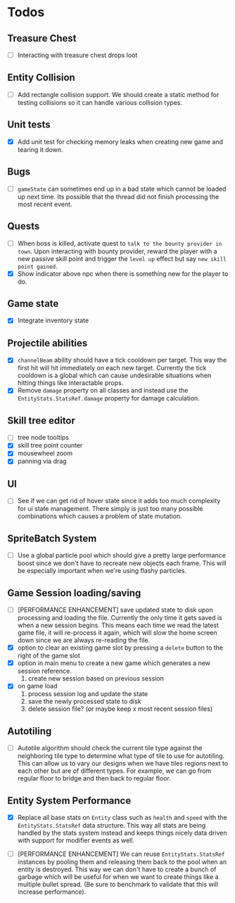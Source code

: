 # Todos

## Treasure Chest
  - [ ] Interacting with treasure chest drops loot

## Entity Collision
  - [ ] Add rectangle collision support. We should create a static method for testing collisions so it can handle various collision types.

## Unit tests
  - [x] Add unit test for checking memory leaks when creating new game and tearing it down.

## Bugs
  - [ ] `gameState` can sometimes end up in a bad state which cannot be loaded up next time. Its possible that the thread did not finish processing the most recent event.

## Quests
  - [ ] When boss is killed, activate quest to `talk to the bounty provider in town`. Upon interacting with bounty provider, reward the player with a new passive skill point and trigger the `level up` effect but say `new skill point gained`.
  - [x] Show indicator above npc when there is something new for the player to do.

## Game state
  - [x] Integrate inventory state

## Projectile abilities
  - [x] `channelBeam` ability should have a tick cooldown per target. This way the first hit will hit immediately on each new target. Currently the tick cooldown is a global which can cause undesirable situations when hitting things like interactable props.
  - [x] Remove `damage` property on all classes and instead use the `EntityStats.StatsRef.damage` property for damage calculation.

## Skill tree editor
  - [ ] tree node tooltips
  - [x] skill tree point counter
  - [x] mousewheel zoom
  - [x] panning via drag

## UI
  - [ ] See if we can get rid of hover state since it adds too much complexity for ui state management. There simply is just too many possible combinations which causes a problem of state mutation.

## SpriteBatch System
  - [ ] Use a global particle pool which should give a pretty large performance boost since we don't have to recreate new objects each frame. This will be especially important when we're using flashy particles.


## Game Session loading/saving
  - [ ] [PERFORMANCE ENHANCEMENT] save updated state to disk upon processing and loading the file. Currently the only time it gets saved is when a new session begins. This means each time we read the latest game file, it will re-process it again, which will slow the home screen down since we are always re-reading the file.
  - [x] option to clear an existing game slot by pressing a `delete` button to the right of the game slot
  - [x] option in main menu to create a new game which generates a new session reference.
    1. create new session based on previous session
  - [x] on game load
    1. process session log and update the state
    2. save the newly processed state to disk
    3. delete session file? (or maybe keep x most recent session files)

## Autotiling
  - [ ] Autotile algorithm should check the current tile type against the neighboring tile type to determine what type of tile to use for autotiling. This can allow us to vary our designs when we have tiles regions next to each other but are of different types. For example, we can go from regular floor to bridge and then back to regular floor.

## Entity System Performance
  - [x] Replace all base stats on `Entity` class such as `health` and `speed` with the `EntityStats.StatsRef` data structure. This way all stats are being handled by the stats system instead and keeps things nicely data driven with support for modifier events as well.
  - [ ] [PERFORMANCE ENHANCEMENT] We can reuse `EntityStats.StatsRef` instances by pooling them and releasing them back to the pool when an entity is destroyed. This way we can don't have to create a bunch of garbage which will be useful for when we want to create things like a multiple bullet spread. (Be sure to benchmark to validate that this will increase performance).

